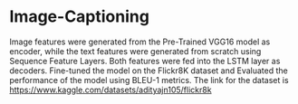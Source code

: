 # Image-Captioning
Image features were generated from the Pre-Trained VGG16 model as encoder, while the text features were
generated from scratch using Sequence Feature Layers. Both features were fed into the LSTM layer as decoders.
Fine-tuned the model on the Flickr8K dataset and Evaluated the performance of the model using BLEU-1 metrics.
The link for the dataset is https://www.kaggle.com/datasets/adityajn105/flickr8k
